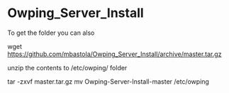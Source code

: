 # Owping_Server_Install

To get the folder you can also 

wget https://github.com/mbastola/Owping_Server_Install/archive/master.tar.gz

unzip the contents to /etc/owping/ folder

tar -zxvf master.tar.gz
mv Owping-Server-Install-master /etc/owping


